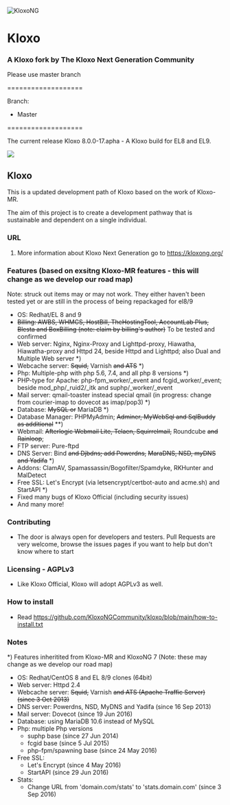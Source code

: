 ![KloxoNG](https://kloxong.org/wp-content/uploads/2017/10/KloxoNG.jpg )
# Kloxo

### A Kloxo fork by The Kloxo Next Generation Community

Please use master branch

===================

Branch:
- Master

===================

The current release Kloxo 8.0.0-17.apha - A Kloxo build for EL8 and EL9. 

<a href="https://copr.fedorainfracloud.org/coprs/kloxong/kloxo/package/kloxo/"><img src="https://copr.fedorainfracloud.org/coprs/kloxong/kloxo/package/kloxo/status_image/last_build.png" /></a>

## Kloxo

This is a updated development path of Kloxo based on the work of Kloxo-MR.

The aim of this project is to create a development pathway that is sustainable and dependent on a single individual.

### URL

1. More information about Kloxo Next Generation go to https://kloxong.org/ 

### Features (based on exsitng Kloxo-MR features - this will change as we develop our road map)

Note: struck out items may or may not work. They either haven't been tested yet or are still in the process of being repackaged for el8/9   

* OS: Redhat/EL 8 and 9
* ~~Billing: AWBS, WHMCS, HostBill, TheHostingTool, AccountLab Plus, Blesta and BoxBilling (note: claim by billing's author)~~ To be tested and confirmed
* Web server: Nginx, Nginx-Proxy and Lighttpd-proxy, Hiawatha, Hiawatha-proxy and Httpd 24, beside Httpd and Lighttpd; also Dual and Multiple Web server *)
* Webcache server: ~~Squid,~~ Varnish ~~and ATS~~ *)
* Php: Multiple-php with php 5.6, 7.4, and all php 8 versions *)
* PHP-type for Apache: php-fpm_worker/_event and fcgid_worker/_event; beside mod_php/_ruid2/_itk and suphp/_worker/_event
* Mail server: qmail-toaster instead special qmail (in progress: change from courier-imap to dovecot as imap/pop3) *)
* Database: ~~MySQL or~~ MariaDB *)
* Database Manager: PHPMyAdmin; ~~Adminer, MyWebSql and SqlBuddy as additional~~ **)
* Webmail: ~~Afterlogic Webmail Lite, Telaen, Squirrelmail,~~ Roundcube ~~and Rainloop~~; 
* FTP server: Pure-ftpd
* DNS Server: Bind ~~and Djbdns; add Powerdns,~~ ~~MaraDNS, NSD, myDNS and Yadifa~~ *)
* Addons: ClamAV, Spamassassin/Bogofilter/Spamdyke, RKHunter and MalDetect
* Free SSL: Let's Encrypt (via letsencrypt/certbot-auto and acme.sh) and StartAPI *)
* Fixed many bugs of Kloxo Official (including security issues)
* And many more!

### Contributing

* The door is always open for developers and testers. Pull Requests are very welcome, browse the issues pages if you want to help but don't know where to start

### Licensing - AGPLv3

* Like Kloxo Official, Kloxo will adopt AGPLv3 as well.

### How to install

* Read https://github.com/KloxoNGCommunity/kloxo/blob/main/how-to-install.txt

### Notes
*) Features inheritited from Kloxo-MR and KloxoNG 7 (Note: these may change as we develop our road map)

- OS: Redhat/CentOS 8 and EL 8/9 clones (64bit) 
- Web server: Httpd 2.4 
- Webcache server: ~~Squid,~~ Varnish ~~and ATS (Apache Traffic Server) (since 3 Oct 2013)~~
- DNS server: Powerdns, NSD, MyDNS and Yadifa (since 16 Sep 2013)
- Mail server: Dovecot (since 19 Jun 2016)
- Database: using MariaDB 10.6 instead of MySQL 
- Php: multiple Php versions
  * suphp base (since 27 Jun 2014)
  * fcgid base (since 5 Jul 2015)
  * php-fpm/spawning base (since 24 May 2016)
- Free SSL:
  * Let's Encrypt (since 4 May 2016)
  * StartAPI (since 29 Jun 2016)
- Stats:
  * Change URL from 'domain.com/stats' to 'stats.domain.com' (since 3 Sep 2016)
  




